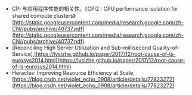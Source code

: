 - CPI 与应用程序性能的相关性。《CPI2
: CPU performance isolation for shared compute clusters》 [http://static.googleusercontent.com/media/research.google.com/zh-CN//pubs/archive/40737.pdf](http://static.googleusercontent.com/media/research.google.com/zh-CN//pubs/archive/40737.pdf)
- [Reconciling High Server Utilization and Sub-millisecond Quality-of-Service],[https://lvsizhe.github.io/paper/2017/12/root-cause-of-ls-eurosys2014.html](https://lvsizhe.github.io/paper/2017/12/root-cause-of-ls-eurosys2014.html)
- Heracles: Improving Resource Efficiency at Scale, [https://blog.csdn.net/violet_echo_0908/article/details/77823272](https://blog.csdn.net/violet_echo_0908/article/details/77823272)